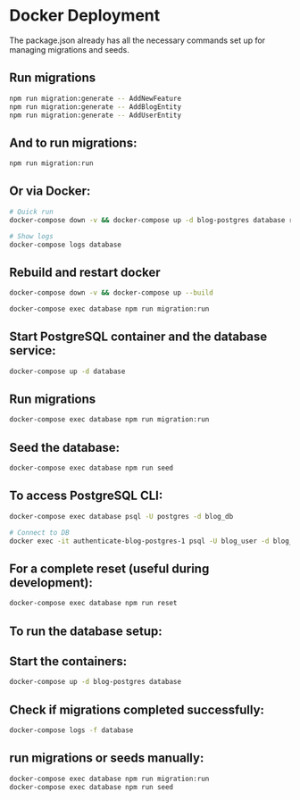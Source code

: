 # Docker Deployment
The package.json already has all the necessary commands set up for managing migrations and seeds.

## Run migrations
```bash
npm run migration:generate -- AddNewFeature
npm run migration:generate -- AddBlogEntity
npm run migration:generate -- AddUserEntity
```

## And to run migrations:
```bash
npm run migration:run
```

## Or via Docker:

```bash
# Quick run
docker-compose down -v && docker-compose up -d blog-postgres database redis

# Show logs
docker-compose logs database
```

## Rebuild and restart docker
```bash
docker-compose down -v && docker-compose up --build
```

```bash
docker-compose exec database npm run migration:run
```

## Start PostgreSQL container and the database service:
```bash
docker-compose up -d database
```

## Run migrations
```bash
docker-compose exec database npm run migration:run
```

## Seed the database:
```bash
docker-compose exec database npm run seed
```

## To access PostgreSQL CLI:
```bash
docker-compose exec database psql -U postgres -d blog_db

# Connect to DB
docker exec -it authenticate-blog-postgres-1 psql -U blog_user -d blog_db
```

## For a complete reset (useful during development):
```bash
docker-compose exec database npm run reset
```

## To run the database setup:

## Start the containers:
```bash 
docker-compose up -d blog-postgres database
```

## Check if migrations completed successfully:
```bash 
docker-compose logs -f database
```

## run migrations or seeds manually:
```bash
docker-compose exec database npm run migration:run
docker-compose exec database npm run seed
```

